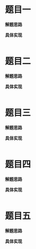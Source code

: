 # 题目一



**解题思路**



**具体实现**

```java

```

# 题目二



**解题思路**



**具体实现**

```java

```

# 题目三



**解题思路**



**具体实现**

```java

```

# 题目四



**解题思路**



**具体实现**

```java

```

# 题目五



**解题思路**



**具体实现**

```java

```